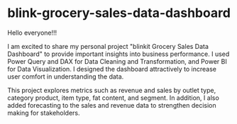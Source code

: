 # blink-grocery-sales-data-dashboard

Hello everyone!!!

I am excited to share my personal project "blinkit Grocery Sales Data Dashboard" to provide important insights into business performance.
I used Power Query and DAX for Data Cleaning and Transformation, and Power BI for Data Visualization. I designed the dashboard attractively
to increase user comfort in understanding the data.

This project explores metrics such as revenue and sales by outlet type, category product, item type, fat content, and segment. In addition,
I also added forecasting to the sales and revenue data to strengthen decision making for stakeholders.
